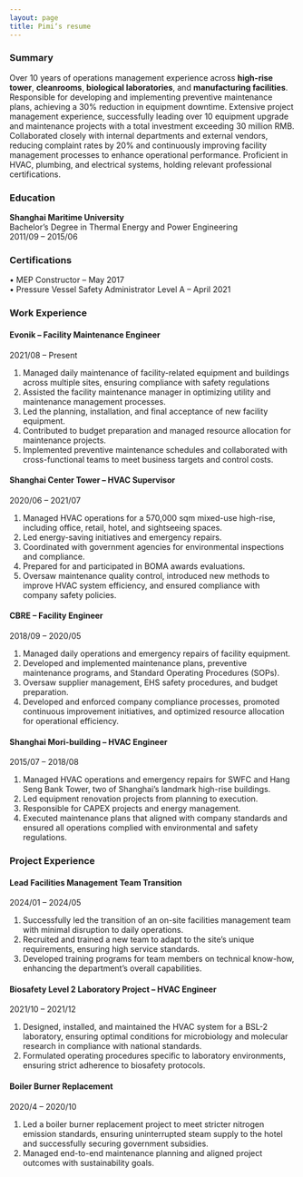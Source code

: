 ```yaml
---
layout: page
title: Pimi‘s resume
---
```


### Summary
Over 10 years of operations management experience across **high-rise tower**, **cleanrooms**, **biological laboratories**, and **manufacturing facilities**. Responsible for developing and implementing preventive maintenance plans, achieving a 30% reduction in equipment downtime. Extensive project management experience, successfully leading over 10 equipment upgrade and maintenance projects with a total investment exceeding 30 million RMB. Collaborated closely with internal departments and external vendors, reducing complaint rates by 20% and continuously improving facility management processes to enhance operational performance. Proficient in HVAC, plumbing, and electrical systems, holding relevant professional certifications.

### Education
**Shanghai Maritime University**  
Bachelor’s Degree in Thermal Energy and Power Engineering  
2011/09 – 2015/06  

### Certifications
• MEP Constructor – May 2017  
• Pressure Vessel Safety Administrator Level A – April 2021  

### Work Experience
#### Evonik – Facility Maintenance Engineer
2021/08 – Present
1. Managed daily maintenance of facility-related equipment and buildings across multiple sites, ensuring compliance with safety regulations
2. Assisted the facility maintenance manager in optimizing utility and maintenance management processes.
3. Led the planning, installation, and final acceptance of new facility equipment.
4. Contributed to budget preparation and managed resource allocation for maintenance projects.
5. Implemented preventive maintenance schedules and collaborated with cross-functional teams to meet business targets and control costs.
#### Shanghai Center Tower – HVAC Supervisor
2020/06 – 2021/07
1. Managed HVAC operations for a 570,000 sqm mixed-use high-rise, including office, retail, hotel, and sightseeing spaces.
2.  Led energy-saving initiatives and emergency repairs.
3. Coordinated with government agencies for environmental inspections and compliance.
4. Prepared for and participated in BOMA awards evaluations.
5. Oversaw maintenance quality control, introduced new methods to improve HVAC system efficiency, and ensured compliance with company safety policies.
#### CBRE – Facility Engineer
2018/09 – 2020/05
1. Managed daily operations and emergency repairs of facility equipment.
2. Developed and implemented maintenance plans, preventive maintenance programs, and Standard Operating Procedures (SOPs).
3. Oversaw supplier management, EHS safety procedures, and budget preparation.
4. Developed and enforced company compliance processes, promoted continuous improvement initiatives, and optimized resource allocation for operational efficiency.
#### Shanghai Mori-building – HVAC Engineer
2015/07 – 2018/08
1. Managed HVAC operations and emergency repairs for SWFC and Hang Seng Bank Tower, two of Shanghai’s landmark high-rise buildings.
2. Led equipment renovation projects from planning to execution.
3. Responsible for CAPEX projects and energy management.
4. Executed maintenance plans that aligned with company standards and ensured all operations complied with environmental and safety regulations.
### Project Experience
#### Lead Facilities Management Team Transition
2024/01 – 2024/05
1. Successfully led the transition of an on-site facilities management team with minimal disruption to daily operations.
2. Recruited and trained a new team to adapt to the site’s unique requirements, ensuring high service standards.
3. Developed training programs for team members on technical know-how, enhancing the department’s overall capabilities.
#### Biosafety Level 2 Laboratory Project – HVAC Engineer
2021/10 – 2021/12
1. Designed, installed, and maintained the HVAC system for a BSL-2 laboratory, ensuring optimal conditions for microbiology and molecular research in compliance with national standards.
2. Formulated operating procedures specific to laboratory environments, ensuring strict adherence to biosafety protocols.
#### Boiler Burner Replacement
2020/4 – 2020/10
1. Led a boiler burner replacement project to meet stricter nitrogen emission standards, ensuring uninterrupted steam supply to the hotel and successfully securing government subsidies.
2. Managed end-to-end maintenance planning and aligned project outcomes with sustainability goals.

